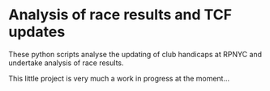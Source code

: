 Analysis of race results and TCF updates
===================

These python scripts analyse the updating of club handicaps at RPNYC and undertake
analysis of race results.

This little project is very much a work in progress at the moment...

